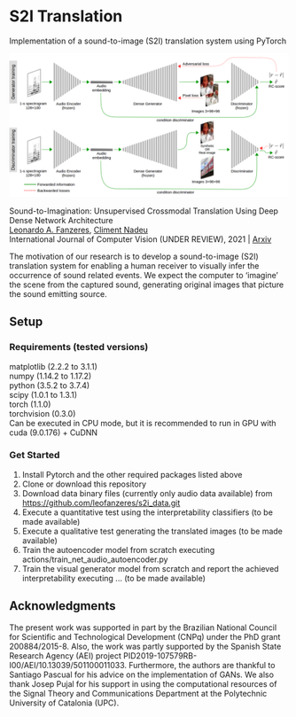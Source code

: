 # S2I Translation

Implementation of a sound-to-image (S2I) translation system using PyTorch

![S2I translator training scheme](images/StI_translator_scheme.png)

Sound-to-Imagination: Unsupervised Crossmodal Translation Using Deep Dense Network Architecture<br/>
[Leonardo A. Fanzeres](https://futur.upc.edu/LeonardoAreiasFanzeres), [Climent Nadeu](https://futur.upc.edu/ClimentNadeuCamprubi)<br/>
International Journal of Computer Vision (UNDER REVIEW), 2021 | [Arxiv](https://arxiv.org/abs/2106.01266)

The motivation of our research is to develop a sound-to-image (S2I) translation system for enabling a human receiver to visually infer the occurrence of sound related events. We expect the computer to ‘imagine’ the scene from the captured sound, generating original images that picture the sound emitting source.

## Setup

### Requirements (tested versions)
matplotlib (2.2.2 to 3.1.1)<br/>
numpy (1.14.2 to 1.17.2)<br/>
python (3.5.2 to 3.7.4)<br/>
scipy (1.0.1 to 1.3.1)<br/>
torch (1.1.0)<br/>
torchvision (0.3.0)<br/>
Can be executed in CPU mode, but it is recommended to run in GPU with cuda (9.0.176) + CuDNN

### Get Started
1. Install Pytorch and the other required packages listed above
2. Clone or download this repository
3. Download data binary files (currently only audio data available) from https://github.com/leofanzeres/s2i_data.git
4. Execute a quantitative test using the interpretability classifiers (to be made available)
5. Execute a qualitative test generating the translated images (to be made available)
6. Train the autoencoder model from scratch executing actions/train_net_audio_autoencoder.py
7. Train the visual generator model from scratch and report the achieved interpretability executing ... (to be made available)

## Acknowledgments
The present work was supported in part by the Brazilian National Council for Scientific and Technological Development (CNPq) under the PhD grant 200884/2015-8. Also, the work was partly supported by the Spanish State Research Agency (AEI) project PID2019-107579RB-I00/AEI/10.13039/501100011033. Furthermore, the authors are thankful to Santiago Pascual for his advice on the implementation of GANs. We also thank Josep Pujal for his support in using the computational resources of the Signal Theory and Communications Department at the Polytechnic University of Catalonia (UPC).

